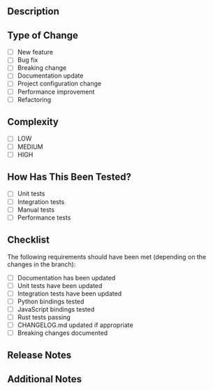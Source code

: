 ## Description

<!-- Please provide a detailed description of the work completed in this PR -->

## Type of Change

- [ ] New feature
- [ ] Bug fix
- [ ] Breaking change
- [ ] Documentation update
- [ ] Project configuration change
- [ ] Performance improvement
- [ ] Refactoring

## Complexity

- [ ] LOW
- [ ] MEDIUM
- [ ] HIGH

## How Has This Been Tested?

- [ ] Unit tests
- [ ] Integration tests
- [ ] Manual tests
- [ ] Performance tests

## Checklist

The following requirements should have been met (depending on the changes in the branch):

- [ ] Documentation has been updated
- [ ] Unit tests have been updated
- [ ] Integration tests have been updated
- [ ] Python bindings tested
- [ ] JavaScript bindings tested
- [ ] Rust tests passing
- [ ] CHANGELOG.md updated if appropriate
- [ ] Breaking changes documented

## Release Notes

<!-- Optional: Provide a brief summary for release notes -->

## Additional Notes

<!-- Any additional information, context, or considerations -->
